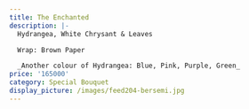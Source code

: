 ```yaml
---
title: The Enchanted
description: |-
  Hydrangea, White Chrysant & Leaves

  Wrap: Brown Paper

  _Another colour of Hydrangea: Blue, Pink, Purple, Green_
price: '165000'
category: Special Bouquet
display_picture: /images/feed204-bersemi.jpg
---
```


